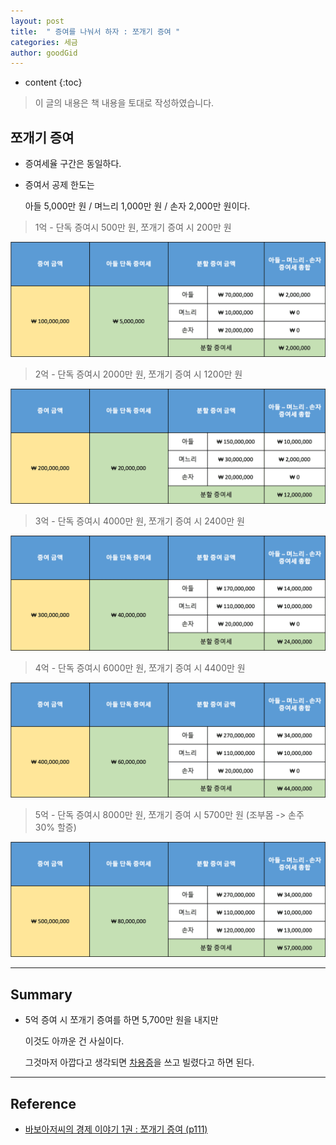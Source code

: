```yaml
---
layout: post
title:  " 증여를 나눠서 하자 : 쪼개기 증여 "
categories: 세금
author: goodGid
---
```

* content
{:toc}

> 이 글의 내용은 책 내용을 토대로 작성하였습니다.

## 쪼개기 증여

* 증여세율 구간은 동일하다.

* 증여서 공제 한도는 

  아들 5,000만 원 / 며느리 1,000만 원 / 손자 2,000만 원이다.


> 1억 - 단독 증여시 500만 원, 쪼개기 증여 시 200만 원

![](/assets/img/tax/Sharing-Gift-Tax_1.png)

> 2억 - 단독 증여시 2000만 원, 쪼개기 증여 시 1200만 원

![](/assets/img/tax/Sharing-Gift-Tax_2.png)

> 3억 - 단독 증여시 4000만 원, 쪼개기 증여 시 2400만 원

![](/assets/img/tax/Sharing-Gift-Tax_3.png)

> 4억 - 단독 증여시 6000만 원, 쪼개기 증여 시 4400만 원

![](/assets/img/tax/Sharing-Gift-Tax_4.png)

> 5억 - 단독 증여시 8000만 원, 쪼개기 증여 시 5700만 원 (조부몸 -> 손주 30% 할증)

![](/assets/img/tax/Sharing-Gift-Tax_5.png)

---

## Summary

* 5억 증여 시 쪼개기 증여를 하면 5,700만 원을 내지만

  이것도 아까운 건 사실이다.

  그것마저 아깝다고 생각되면 [차용증]({{site.url}}/How-to-reduce-gift-tax-when-getting-married/#증여세-줄이는-방법)을 쓰고 빌렸다고 하면 된다.


---

## Reference

* [바보아저씨의 경제 이야기 1권 : 쪼개기 증여 (p111)](https://book.naver.com/bookdb/book_detail.nhn?bid=13602987)
